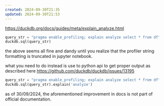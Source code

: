 ```yaml
---
created: 2024-09-30T21:35
updated: 2024-09-30T21:53
---
```


https://duckdb.org/docs/guides/meta/explain_analyze.html


```python
query_str = "pragma enable_profiling; explain analyze select * from df"
duckdb.sql(query_str)
```

the above seems all fine and dandy until you realize that the profiler string formatting is truncated in jupyter notebook.

what you need to do instead is use to python api to get proper output as described here
https://github.com/duckdb/duckdb/issues/13195

```python
query_str = "pragma enable_profiling; explain analyze select * from df"
duckdb.sql(query_str).explain('analyze')
```

as of 30/09/2024, the aforementioned improvement in docs is not part of official documentation.